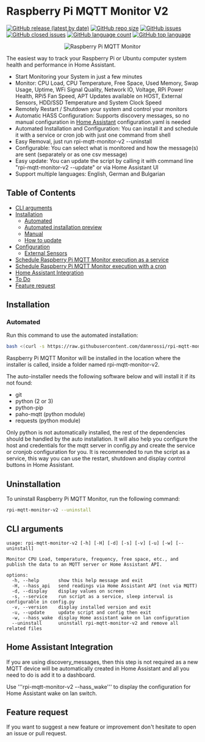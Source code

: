# Raspberry Pi MQTT Monitor V2

[![GitHub release (latest by date)](https://img.shields.io/github/v/release/danmrossi/rpi-mqtt-monitor-v2)](https://github.com/danmrossi/rpi-mqtt-monitor-v2/releases)
[![GitHub repo size](https://img.shields.io/github/repo-size/danmrossi/rpi-mqtt-monitor-v2)](https://github.com/danmrossi/rpi-mqtt-monitor-v2)
[![GitHub issues](https://img.shields.io/github/issues/danmrossi/rpi-mqtt-monitor-v2)](https://github.com/danmrossi/rpi-mqtt-monitor-v2/issues)
[![GitHub closed issues](https://img.shields.io/github/issues-closed/danmrossi/rpi-mqtt-monitor-v2)](https://github.com/danmrossi/rpi-mqtt-monitor-v2/issues?q=is%3Aissue+is%3Aclosed)
[![GitHub language count](https://img.shields.io/github/languages/count/danmrossi/rpi-mqtt-monitor-v2)](https://github.com/danmrossi/rpi-mqtt-monitor-v2)
[![GitHub top language](https://img.shields.io/github/languages/top/danmrossi/rpi-mqtt-monitor-v2)](https://github.com/danmrossi/rpi-mqtt-monitor-v2)

<p align="center">
  <img src="./images/rpi-mqtt-monitor-2-min.png" alt="Raspberry Pi MQTT Monitor" />
</p>

The easiest way to track your Raspberry Pi or Ubuntu computer system health and performance in Home Assistant.

* Start Monitoring your System in just a few minutes
* Monitor: CPU Load, CPU Temperature, Free Space, Used Memory, Swap Usage, Uptime, WFi Signal Quality, Network IO, Voltage, RPi Power Health, RPi5 Fan Speed, APT Updates available on HOST, External Sensors, HDD/SSD Temperature and System Clock Speed
* Remotely Restart / Shutdown your system and control your monitors
* Automatic HASS Configuration: Supports discovery messages, so no manual configuration in [Home Assistant](https://www.home-assistant.io/) configuration.yaml is needed
* Automated Installation and Configuration: You can install it and schedule it with a service or cron job with just one command from shell
* Easy Removal, just run rpi-mqtt-monitor-v2 --uninstall
* Configurable: You can select what is monitored and how the message(s) are sent (separately or as one csv message)
* Easy update: You can update the script by calling it with command line "rpi-mqtt-monitor-v2 --update" or via Home Assistant UI
* Support multiple languages: English, German and Bulgarian

## Table of Contents

- [CLI arguments](#cli-arguments)
- [Installation](#installation)
  - [Automated](#automated)
  - [Automated installation preview](#automated-installation-preview)
  - [Manual](#manual)
  - [How to update](https://github.com/danmrossi/rpi-mqtt-monitor-v2/wiki/How-to-update)
- [Configuration](https://github.com/danmrossi/rpi-mqtt-monitor-v2/wiki/Configuration)
  - [External Sensors](https://github.com/danmrossi/rpi-mqtt-monitor-v2/wiki/External-Sensors)
- [Schedule Raspberry Pi MQTT Monitor execution as a service](https://github.com/danmrossi/rpi-mqtt-monitor-v2/wiki/Manual-Installation#schedule-raspberry-pi-mqtt-monitor-execution-as-a-service)
- [Schedule Raspberry Pi MQTT Monitor execution with a cron](https://github.com/danmrossi/rpi-mqtt-monitor-v2/wiki/Manual-Installation#schedule-raspberry-pi-mqtt-monitor-execution-with-a-cron)
- [Home Assistant Integration](#home-assistant-integration)
- [To Do](#to-do)
- [Feature request](#feature-request)


## Installation

### Automated

Run this command to use the automated installation:

```bash
bash <(curl -s https://raw.githubusercontent.com/danmrossi/rpi-mqtt-monitor-v2/master/remote_install.sh)
```

Raspberry Pi MQTT Monitor will be installed in the location where the installer is called, inside a folder named rpi-mqtt-monitor-v2.

The auto-installer needs the following software below and will install it if its not found:

* git
* python (2 or 3)
* python-pip
* paho-mqtt (python module)
* requests (python module)

Only python is not automatically installed, the rest of the dependencies should be handled by the auto installation.
It will also help you configure the host and credentials for the mqtt server in config.py and create the service or cronjob configuration for you.
It is recommended to run the script as a service, this way you can use the restart, shutdown and display control buttons in Home Assistant.


## Uninstallation

To uninstall Raspberry Pi MQTT Monitor, run the following command:

```bash
rpi-mqtt-monitor-v2 --uninstall
```

## CLI arguments

```
usage: rpi-mqtt-monitor-v2 [-h] [-H] [-d] [-s] [-v] [-u] [-w] [--uninstall]

Monitor CPU Load, temperature, frequency, free space, etc., and publish the data to an MQTT server or Home Assistant API.

options:
  -h, --help       show this help message and exit
  -H, --hass_api   send readings via Home Assistant API (not via MQTT)
  -d, --display    display values on screen
  -s, --service    run script as a service, sleep interval is configurable in config.py
  -v, --version    display installed version and exit
  -u, --update     update script and config then exit
  -w, --hass_wake  display Home assistant wake on lan configuration
  --uninstall      uninstall rpi-mqtt-monitor-v2 and remove all related files

```

## Home Assistant Integration

If you are using discovery_messages, then this step is not required as a new MQTT device will be automatically created in Home Assistant and all you need to do is add it to a dashboard.

Use '''rpi-mqtt-monitor-v2 --hass_wake''' to display the configuration for Home Assistant wake on lan switch.

## Feature request

If you want to suggest a new feature or improvement don't hesitate to open an issue or pull request.
